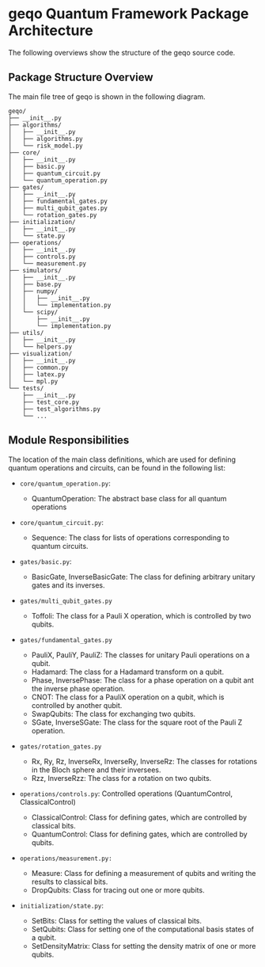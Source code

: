# geqo Quantum Framework Package Architecture
The following overviews show the structure of the geqo source code.

## Package Structure Overview
The main file tree of geqo is shown in the following diagram.

```
geqo/
├── __init__.py
├── algorithms/
│   ├── __init__.py
│   ├── algorithms.py
│   └── risk_model.py
├── core/
│   ├── __init__.py
│   ├── basic.py
│   ├── quantum_circuit.py
│   └── quantum_operation.py
├── gates/
│   ├── __init__.py
│   ├── fundamental_gates.py
│   ├── multi_qubit_gates.py
│   └── rotation_gates.py
├── initialization/
│   ├── __init__.py
│   └── state.py
├── operations/
│   ├── __init__.py
│   ├── controls.py
│   └── measurement.py
├── simulators/
│   ├── __init__.py
│   ├── base.py
│   ├── numpy/
│   │   ├── __init__.py
│   │   └── implementation.py
│   └── scipy/
│       ├── __init__.py
│       └── implementation.py
├── utils/
│   ├── __init__.py
│   └── helpers.py
├── visualization/
│   ├── __init__.py
│   ├── common.py
│   ├── latex.py
│   └── mpl.py
└── tests/
    ├── __init__.py
    ├── test_core.py
    ├── test_algorithms.py
    └── ...
```

## Module Responsibilities
The location of the main class definitions, which are used for defining quantum operations and circuits, can be found in
the following list:

- `core/quantum_operation.py`:
    - QuantumOperation: The abstract base class for all quantum operations

- `core/quantum_circuit.py`:
    - Sequence: The class for lists of operations corresponding to quantum circuits.

- `gates/basic.py`:
    - BasicGate, InverseBasicGate: The class for defining arbitrary unitary gates and its inverses.

- `gates/multi_qubit_gates.py`
    - Toffoli: The class for a Pauli X operation, which is controlled by two qubits.

- `gates/fundamental_gates.py`
    - PauliX, PauliY, PauliZ: The classes for unitary Pauli operations on a qubit.
    - Hadamard: The class for a Hadamard transform on a qubit.
    - Phase, InversePhase: The class for a phase operation on a qubit ant the inverse phase operation.
    - CNOT: The class for a PauliX operation on a qubit, which is controlled by another qubit.
    - SwapQubits: The class for exchanging two qubits.
    - SGate, InverseSGate: The class for the square root of the Pauli Z operation.

- `gates/rotation_gates.py`
    - Rx, Ry, Rz, InverseRx, InverseRy, InverseRz: The classes for rotations in the Bloch sphere and their inversees.
    - Rzz, InverseRzz: The class for a rotation on two qubits.

- `operations/controls.py`: Controlled operations (QuantumControl, ClassicalControl)
    - ClassicalControl: Class for defining gates, which are controlled by classical bits.
    - QuantumControl: Class for defining gates, which are controlled by qubits.

- `operations/measurement.py:`
    - Measure: Class for defining a measurement of qubits and writing the results to classical bits.
    - DropQubits: Class for tracing out one or more qubits.

- `initialization/state.py`:
    - SetBits: Class for setting the values of classical bits.
    - SetQubits: Class for setting one of the computational basis states of a qubit.
    - SetDensityMatrix: Class for setting the density matrix of one or more qubits.


